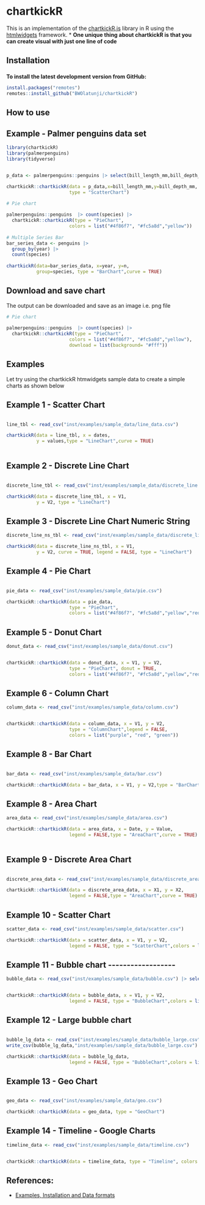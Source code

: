 # chartkickR
This is an implementation of the  [chartkickR.js](https://chartkickR.com/) library in R using the [htmlwidgets](https://github.com/ramnathv/htmlwidgets) framework.
*
**One unique thing about chartkickR is that you can create visual with just one line of code**

<h2 id="install">

Installation

</h2>


**To install the latest development version from GitHub:**

``` r
install.packages("remotes")
remotes::install_github("BWOlatunji/chartkickR")
```

<h2 id="usage">

How to use

</h2>

## Example - Palmer penguins data set


``` r
library(chartkickR)
library(palmerpenguins)
library(tidyverse)


p_data <- palmerpenguins::penguins |> select(bill_length_mm,bill_depth_mm)

chartkickR::chartkickR(data = p_data,x=bill_length_mm,y=bill_depth_mm,
                       type = "ScatterChart")

# Pie chart             
                       
palmerpenguins::penguins  |> count(species) |>
  chartkickR::chartkickR(type = "PieChart",
                       colors = list("#4f86f7", "#fc5a8d","yellow"))
                      
# Multiple Series Bar
bar_series_data <- penguins |> 
  group_by(year) |> 
  count(species)
  
chartkickR(data=bar_series_data, x=year, y=n,
           group=species, type = "BarChart",curve = TRUE)


```

## Download and save chart

The output can be downloaded and save as an image i.e. png file

```r
# Pie chart             
                       
palmerpenguins::penguins  |> count(species) |>
  chartkickR::chartkickR(type = "PieChart",
                       colors = list("#4f86f7", "#fc5a8d","yellow"),
                       download = list(background= "#fff"))
```



## Examples 

Let try using the chartkickR htmwidgets sample data to create a simple charts as shown below


## Example 1 - Scatter Chart
``` r

line_tbl <- read_csv("inst/examples/sample_data/line_data.csv")

chartkickR(data = line_tbl, x = dates,
           y = values,type = "LineChart",curve = TRUE)
           
```

## Example 2 - Discrete Line Chart 

``` r

discrete_line_tbl <- read_csv("inst/examples/sample_data/discrete_line.csv")

chartkickR(data = discrete_line_tbl, x = V1,
           y = V2, type = "LineChart")


``` 

## Example 3 - Discrete Line Chart Numeric String

``` r
discrete_line_ns_tbl <- read_csv("inst/examples/sample_data/discrete_line_numString.csv")

chartkickR(data = discrete_line_ns_tbl, x = V1,
           y = V2, curve = TRUE, legend = FALSE, type = "LineChart")

```

## Example 4 - Pie Chart

``` r

pie_data <- read_csv("inst/examples/sample_data/pie.csv")

chartkickR::chartkickR(data = pie_data,
                       type = "PieChart",
                       colors = list("#4f86f7", "#fc5a8d","yellow","red","#6f2da8"))

```


## Example 5 - Donut Chart

``` r
donut_data <- read_csv("inst/examples/sample_data/donut.csv")


chartkickR::chartkickR(data = donut_data, x = V1, y = V2,
                       type = "PieChart", donut = TRUE,
                       colors = list("#4f86f7", "#fc5a8d","yellow","red","#6f2da8"))

```


## Example 6 - Column Chart

``` r
column_data <- read_csv("inst/examples/sample_data/column.csv")


chartkickR::chartkickR(data = column_data, x = V1, y = V2,
                       type = "ColumnChart",legend = FALSE,
                       colors = list("purple", "red", "green"))

```


## Example 8 - Bar Chart

``` r

bar_data <- read_csv("inst/examples/sample_data/bar.csv")

chartkickR::chartkickR(data = bar_data, x = V1, y = V2,type = "BarChart", legend = FALSE, colors = list("green","red"))

```


## Example 8 - Area Chart

``` r
area_data <- read_csv("inst/examples/sample_data/area.csv")

chartkickR::chartkickR(data = area_data, x = Date, y = Value,
                       legend = FALSE,type = "AreaChart",curve = TRUE)
                     
```


## Example 9 - Discrete Area Chart

``` r

discrete_area_data <- read_csv("inst/examples/sample_data/discrete_area_data.csv")

chartkickR::chartkickR(data = discrete_area_data, x = X1, y = X2,
                       legend = FALSE,type = "AreaChart",curve = TRUE)
```


## Example 10 - Scatter Chart

``` r
scatter_data <- read_csv("inst/examples/sample_data/scatter.csv")

chartkickR::chartkickR(data = scatter_data, x = V1, y = V2,
                       legend = FALSE, type = "ScatterChart",colors = list("red"))

```

## Example 11 - Bubble chart ------------------

```r
bubble_data <- read_csv("inst/examples/sample_data/bubble.csv") |> select(-1)


chartkickR::chartkickR(data = bubble_data, x = V1, y = V2,
                       legend = FALSE, type = "BubbleChart",colors = list("red"))

```

## Example 12 - Large bubble chart

```r

bubble_lg_data <- read_csv("inst/examples/sample_data/bubble_large.csv")
write_csv(bubble_lg_data,"inst/examples/sample_data/bubble_large.csv")

chartkickR::chartkickR(data = bubble_lg_data,
                       legend = FALSE, type = "BubbleChart",colors = list("green"))

```

## Example 13 - Geo Chart

``` r

geo_data <- read_csv("inst/examples/sample_data/geo.csv")

chartkickR::chartkickR(data = geo_data, type = "GeoChart")


```

## Example 14 - Timeline - Google Charts

```r
timeline_data <- read_csv("inst/examples/sample_data/timeline.csv")


chartkickR::chartkickR(data = timeline_data, type = "Timeline", colors = list("red", "green"))

```

## References:
- [Examples, Installation and Data formats](https://github.com/ankane/chartkickR.js)
